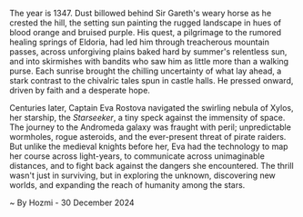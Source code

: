 
The year is 1347.  Dust billowed behind Sir Gareth's weary horse as he crested the hill, the setting sun painting the rugged landscape in hues of blood orange and bruised purple.  His quest, a pilgrimage to the rumored healing springs of Eldoria, had led him through treacherous mountain passes, across unforgiving plains baked hard by summer's relentless sun, and into skirmishes with bandits who saw him as little more than a walking purse.  Each sunrise brought the chilling uncertainty of what lay ahead, a stark contrast to the chivalric tales spun in castle halls.  He pressed onward, driven by faith and a desperate hope.

Centuries later, Captain Eva Rostova navigated the swirling nebula of Xylos, her starship, the *Starseeker*, a tiny speck against the immensity of space.  The journey to the Andromeda galaxy was fraught with peril; unpredictable wormholes, rogue asteroids, and the ever-present threat of pirate raiders.  But unlike the medieval knights before her, Eva had the technology to map her course across light-years, to communicate across unimaginable distances, and to fight back against the dangers she encountered. The thrill wasn't just in surviving, but in exploring the unknown, discovering new worlds, and expanding the reach of humanity among the stars.

~ By Hozmi - 30 December 2024
